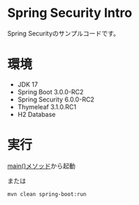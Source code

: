 Spring Security Intro
=====================
Spring Securityのサンプルコードです。

# 環境
- JDK 17
- Spring Boot 3.0.0-RC2
- Spring Security 6.0.0-RC2
- Thymeleaf 3.1.0.RC1
- H2 Database

# 実行
[main()メソッド](src/main/java/com/example/springsecurityintro/SpringSecurityIntroApplication.java)から起動

または

```shell
mvn clean spring-boot:run
```
